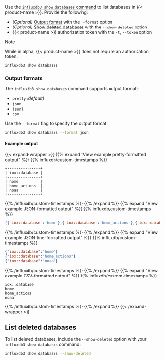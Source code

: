 
Use the [`influxdb3 show databases` command](/influxdb3/version/reference/cli/influxdb3/show/databases/)
to list databases in {{< product-name >}}.
Provide the following:

  - _(Optional)_ [Output format](#output-formats) with the `--format` option
  - _(Optional)_ [Show deleted databases](list-deleted-databasese) with the
    `--show-deleted` option
  - {{< product-name >}} authorization token with the `-t`, `--token` option

  > [!Note]
  > While in alpha, {{< product-name >}} does not require an authorization token.

```sh
influxdb3 show databases
```

### Output formats

The `influxdb3 show databases` command supports output formats:

- `pretty` _(default)_
- `json`
- `jsonl`
- `csv`
<!-- - `parquet` _(must [output to a file](#output-to-a-parquet-file))_ -->

Use the `--format` flag to specify the output format:

```sh
influxdb3 show databases --format json
```

#### Example output

{{< expand-wrapper >}}
{{% expand "View example pretty-formatted output" %}}
{{% influxdb/custom-timestamps %}}
```
+---------------+
| iox::database |
+---------------+
| home          |
| home_actions  |
| noaa          |
+---------------+
```
{{% /influxdb/custom-timestamps %}}
{{% /expand %}}
{{% expand "View example JSON-formatted output" %}}
{{% influxdb/custom-timestamps %}}
```json
[{"iox::database":"home"},{"iox::database":"home_actions"},{"iox::database":"noaa"}]
```
{{% /influxdb/custom-timestamps %}}
{{% /expand %}}
{{% expand "View example JSON-line-formatted output" %}}
{{% influxdb/custom-timestamps %}}
```json
{"iox::database":"home"}
{"iox::database":"home_actions"}
{"iox::database":"noaa"}
```
{{% /influxdb/custom-timestamps %}}
{{% /expand %}}
{{% expand "View example CSV-formatted output" %}}
{{% influxdb/custom-timestamps %}}
```csv
iox::database
home
home_actions
noaa
```
{{% /influxdb/custom-timestamps %}}
{{% /expand %}}
{{< /expand-wrapper >}}

## List deleted databases

To list deleted databases, include the `--show-deleted` option with your
`influxdb3 show databases` command:

```sh
influxdb3 show databases --show-deleted
```

<!-- ### Output to a Parquet file

To output your list of databases to a Parquet file, provide the following
options with the `influxdb3 show databases` command:

- `--format`: `parquet`
- `-o`, `--output`: the filepath to the Parquet file to output to

```sh
influxdb3 query \
  --format parquet \
  --output path/to/databases.parquet
``` -->
